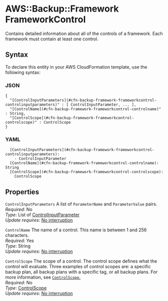 # AWS::Backup::Framework FrameworkControl<a name="aws-properties-backup-framework-frameworkcontrol"></a>

Contains detailed information about all of the controls of a framework\. Each framework must contain at least one control\.

## Syntax<a name="aws-properties-backup-framework-frameworkcontrol-syntax"></a>

To declare this entity in your AWS CloudFormation template, use the following syntax:

### JSON<a name="aws-properties-backup-framework-frameworkcontrol-syntax.json"></a>

```
{
  "[ControlInputParameters](#cfn-backup-framework-frameworkcontrol-controlinputparameters)" : [ ControlInputParameter, ... ],
  "[ControlName](#cfn-backup-framework-frameworkcontrol-controlname)" : String,
  "[ControlScope](#cfn-backup-framework-frameworkcontrol-controlscope)" : ControlScope
}
```

### YAML<a name="aws-properties-backup-framework-frameworkcontrol-syntax.yaml"></a>

```
  [ControlInputParameters](#cfn-backup-framework-frameworkcontrol-controlinputparameters): 
    - ControlInputParameter
  [ControlName](#cfn-backup-framework-frameworkcontrol-controlname): String
  [ControlScope](#cfn-backup-framework-frameworkcontrol-controlscope): 
    ControlScope
```

## Properties<a name="aws-properties-backup-framework-frameworkcontrol-properties"></a>

`ControlInputParameters`  <a name="cfn-backup-framework-frameworkcontrol-controlinputparameters"></a>
A list of `ParameterName` and `ParameterValue` pairs\.  
*Required*: No  
*Type*: List of [ControlInputParameter](aws-properties-backup-framework-controlinputparameter.md)  
*Update requires*: [No interruption](https://docs.aws.amazon.com/AWSCloudFormation/latest/UserGuide/using-cfn-updating-stacks-update-behaviors.html#update-no-interrupt)

`ControlName`  <a name="cfn-backup-framework-frameworkcontrol-controlname"></a>
The name of a control\. This name is between 1 and 256 characters\.  
*Required*: Yes  
*Type*: String  
*Update requires*: [No interruption](https://docs.aws.amazon.com/AWSCloudFormation/latest/UserGuide/using-cfn-updating-stacks-update-behaviors.html#update-no-interrupt)

`ControlScope`  <a name="cfn-backup-framework-frameworkcontrol-controlscope"></a>
The scope of a control\. The control scope defines what the control will evaluate\. Three examples of control scopes are: a specific backup plan, all backup plans with a specific tag, or all backup plans\. For more information, see [`ControlScope`\.](aws-backup/latest/devguide/API_ControlScope.html)   
*Required*: No  
*Type*: [ControlScope](aws-properties-backup-framework-controlscope.md)  
*Update requires*: [No interruption](https://docs.aws.amazon.com/AWSCloudFormation/latest/UserGuide/using-cfn-updating-stacks-update-behaviors.html#update-no-interrupt)
